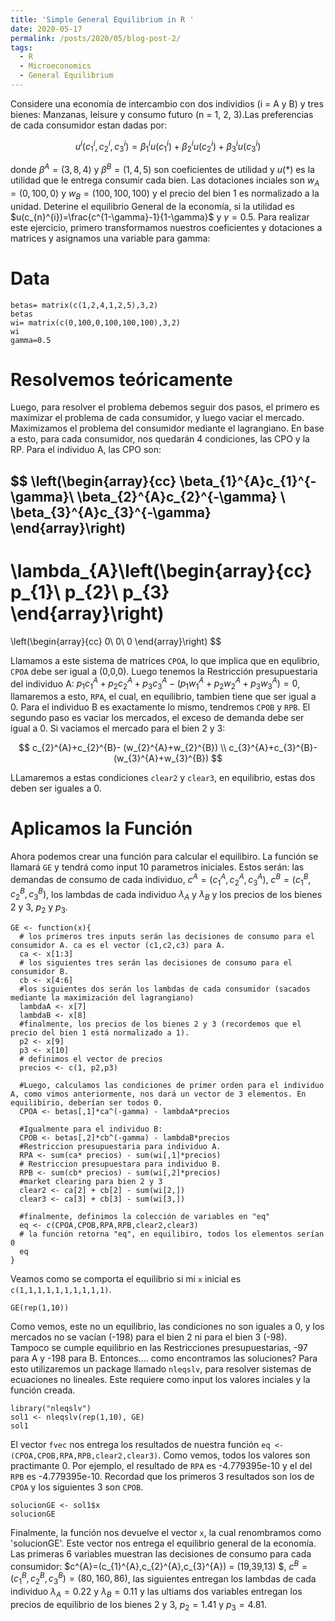 ```yaml
---
title: 'Simple General Equilibrium in R '
date: 2020-05-17
permalink: /posts/2020/05/blog-post-2/
tags:
  - R
  - Microeconomics
  - General Equilibrium
---
```


Considere una economía de intercambio con dos individios (i = A y B) y tres bienes: Manzanas, leisure y consumo futuro (n = 1, 2, 3).Las preferencias de cada consumidor estan dadas por:

$$u^{i}(c_{1}^{i},c_{2}^{i},c_{3}^{i}) = \beta_{1}^{i}u(c_{1}^{i}) + \beta_{2}^{i}u(c_{2}^{i})+\beta_{3}^{i}u(c_{3}^{i})$$

donde $\beta^{A}=(3,8,4)$ y $\beta^{B}=(1,4,5)$ son coeficientes de utilidad y $u(*)$ es la utilidad que le entrega consumir cada bien. Las dotaciones inciales son $w_{A}=(0,100,0)$ y $w_{B}=(100,100,100)$ y el precio del bien 1 es normalizado a la unidad. Deterine el equilibrio General de la economía, si la utilidad es $u(c_{n}^{i})=\frac{c^{1-\gamma}-1}{1-\gamma}$ y $\gamma=0.5$.
Para realizar este ejercicio, primero transformamos nuestros coeficientes y dotaciones a matrices y asignamos una variable para gamma:

# Data

```
betas= matrix(c(1,2,4,1,2,5),3,2)
betas
wi= matrix(c(0,100,0,100,100,100),3,2)
wi
gamma=0.5
```

# Resolvemos teóricamente


Luego, para resolver el problema debemos seguir dos pasos, el primero es maximizar el problema de cada consumidor, y luego vaciar el mercado. Maximizamos el problema del consumidor mediante el lagrangiano. En base a esto, para cada consumidor, nos quedarán 4 condiciones, las CPO y la RP.
Para el individuo A, las CPO son:

$$
\left(\begin{array}{cc} 
 \beta_{1}^{A}c_{1}^{-\gamma}\\
\beta_{2}^{A}c_{2}^{-\gamma} \\
\beta_{3}^{A}c_{3}^{-\gamma}
\end{array}\right)
-
\lambda_{A}\left(\begin{array}{cc} 
p_{1}\\ 
p_{2}\\
p_{3}
\end{array}\right)
=
\left(\begin{array}{cc} 
0\\ 
0\\
0
\end{array}\right)
$$

Llamamos a este sistema de matrices `CPOA`, lo que implica que en equlibrio, `CPOA` debe ser igual a (0,0,0). Luego tenemos la Restricción presupuestaria del individuo A: $p_{1}c_{1}^{A}+p_{2}c_{2}^{A}+p_{3}c_{3}^{A}-(p_{1}w_{1}^{A}+p_{2}w_{2}^{A}+p_{3}w_{3}^{A})=0$, llamaremos a esto, `RPA`, el cual, en equilibrio, tambien tiene que ser igual a 0. Para el individuo B es exactamente lo mismo, tendremos `CPOB` y `RPB`.
El segundo paso es vaciar los mercados, el exceso de demanda debe ser igual a 0. Si vaciamos el mercado para el bien 2 y 3:

$$ c_{2}^{A}+c_{2}^{B}- (w_{2}^{A}+w_{2}^{B}) \\
c_{3}^{A}+c_{3}^{B}- (w_{3}^{A}+w_{3}^{B}) $$

LLamaremos a estas condiciones `clear2` y `clear3`, en equilibrio, estas dos deben ser iguales a 0.


# Aplicamos la Función


Ahora podemos crear una función para calcular el equilibiro. La función se llamará `GE` y tendrá como input 10 parametros iniciales. Estos serán: las demandas de consumo de cada individuo, $c^{A}=(c_{1}^{A},c_{2}^{A},c_{3}^{A})$, $c^{B}=(c_{1}^{B},c_{2}^{B},c_{3}^{B})$, los lambdas de cada individuo $\lambda_{A}$ y $\lambda_{B}$ y los precios de los bienes 2 y 3, $p_{2}$  y $p_{3}$.

```
GE <- function(x){
  # los primeros tres inputs serán las decisiones de consumo para el consumidor A. ca es el vector (c1,c2,c3) para A.
  ca <- x[1:3]
  # los siguientes tres serán las decisiones de consumo para el consumidor B.
  cb <- x[4:6]
  #los siguientes dos serán los lambdas de cada consumidor (sacados mediante la maximización del lagrangiano)
  lambdaA <- x[7]
  lambdaB <- x[8]
  #finalmente, los precios de los bienes 2 y 3 (recordemos que el precio del bien 1 está normalizado a 1).
  p2 <- x[9]
  p3 <- x[10]
  # definimos el vector de precios
  precios <- c(1, p2,p3)
  
  #Luego, calculamos las condiciones de primer orden para el individuo A, como vimos anteriormente, nos dará un vector de 3 elementos. En equilibirio, deberían ser todos 0.
  CPOA <- betas[,1]*ca^(-gamma) - lambdaA*precios 
  
  #Igualmente para el individuo B:
  CPOB <- betas[,2]*cb^(-gamma) - lambdaB*precios
  #Restriccion presupuestaria para individuo A.
  RPA <- sum(ca* precios) - sum(wi[,1]*precios)
  # Restriccion presupuestara para individuo B.
  RPB <- sum(cb* precios) - sum(wi[,2]*precios)
  #market clearing para bien 2 y 3
  clear2 <- ca[2] + cb[2] - sum(wi[2,])
  clear3 <- ca[3] + cb[3] - sum(wi[3,])
  
  #finalmente, definimos la colección de variables en "eq"
  eq <- c(CPOA,CPOB,RPA,RPB,clear2,clear3)
  # la función retorna "eq", en equilibiro, todos los elementos serían 0 
  eq
}
```
Veamos como se comporta el equilibrio si mi `x` inicial es `c(1,1,1,1,1,1,1,1,1,1)`.



```{r eq1, echo=TRUE}
GE(rep(1,10))
```

Como vemos, este no un equilibrio, las condiciones no son iguales a 0, y los mercados no se vacían (-198) para el bien 2 ni para el bien 3 (-98). Tampoco se cumple equilibrio en las Restricciones presupuestarias, -97 para A y -198 para B. Entonces.... como encontramos las soluciones?
Para esto utilizaremos un package llamado `nleqslv`, para resolver sistemas de ecuaciones no lineales. Este requiere como input los valores inciales y la función creada.

```{r solving, echo=TRUE}
library("nleqslv")
sol1 <- nleqslv(rep(1,10), GE)
sol1
```

El vector `fvec` nos entrega los resultados de nuestra función `eq <-(CPOA,CPOB,RPA,RPB,clear2,clear3)`. Como vemos, todos los valores son practimante 0.  Por ejemplo, el resultado de `RPA` es -4.779395e-10 y el del `RPB` es -4.779395e-10. Recordad que los primeros 3 resultados son los de `CPOA` y los siguientes 3 son `CPOB`.


```
solucionGE <- sol1$x
solucionGE
```

Finalmente, la función nos devuelve  el vector `x`, la cual renombramos como 'solucionGE'. 
Este vector nos entrega el equilibrio general de la economía. Las primeras 6 variables muestran las decisiones de consumo para cada consumidor: $c^{A}=(c_{1}^{A},c_{2}^{A},c_{3}^{A}) = (19,39,13) $, $c^{B}=(c_{1}^{B},c_{2}^{B},c_{3}^{B})= (80, 160, 86)$, las siguientes entregan los lambdas de cada individuo $\lambda_{A}= 0.22$ y $\lambda_{B} = 0.11$ y las ultiams dos variables entregan los precios de equilibrio de los bienes 2 y 3, $p_{2}=  1.41$  y $p_{3}= 4.81$.


